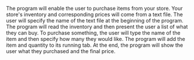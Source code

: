 The program will enable the user to purchase items from your store. Your store's inventory and corresponding prices will come from a text file. The user will specify the
name of the text file at the beginning of the program. The program will read the inventory and then present the user a
list of what they can buy. To purchase something, the user will type the name of the item and then specify how many
they would like. The program will add the item and quantity to its running tab. At the end, the program will show the
user what they purchased and the final price.
